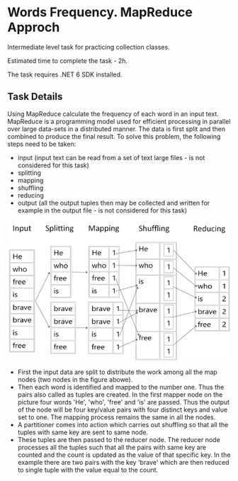 # Words Frequency. MapReduce Approch

Intermediate level task for practicing collection classes.

Estimated time to complete the task - 2h.

The task requires .NET 6 SDK installed.

## Task Details

Using MapReduce calculate the frequency of each word in an input text. MapReduce is a programming model used for efficient processing in parallel over large data-sets in a distributed manner. The data is first split and then combined to produce the final result. To solve this problem, the following steps need to be taken: 
- input (input text can be read from a set of text large files - is not considered for this task)
- splitting
- mapping
- shuffling
- reducing
- output (all the output tuples then may be collected and written for example in the output file - is not considered for this task)

![](Images/map-reduce-words-frequency.png)

- First the input data are split to distribute the work among all the map nodes (two nodes in the figure abowe). 
- Then each word is identified and mapped to the number one. Thus the pairs also called as tuples are created. In the first mapper node on the picture four words 'He', 'who', 'free' and 'is' are passed. Thus the output of the node will be four key/value pairs with four distinct keys and value set to one. The mapping process remains the same in all the nodes. 
- A partitioner comes into action which carries out shuffling so that all the tuples with same key are sent to same node.
- These tuples are then passed to the reducer node. The reducer node processes all the tuples such that all the pairs with same key are counted and the count is updated as the value of that specific key. In the example there are two pairs with the key 'brave' which are then reduced to single tuple with the value equal to the count.

